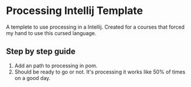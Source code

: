 # Processing Intellij Template

A templete to use processing in a Intellij. Created for a courses that forced my hand to use this cursed language.

## Step by step guide

1. Add an path to processing in pom.
2. Should be ready to go or not. It's processing it works like 50% of times on a good day.
